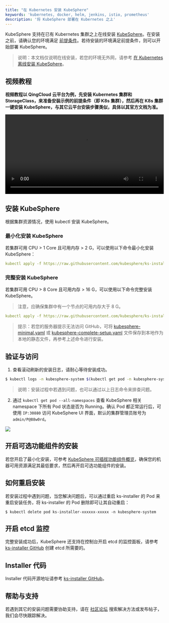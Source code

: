 ```yaml
---
title: "在 Kubernetes 安装 KubeSphere"
keywords: 'kubernetes, docker, helm, jenkins, istio, prometheus'
description: '将 KubeSphere 部署在 Kubernetes 之上'
---
```


KubeSphere 支持在已有 Kubernetes 集群之上在线安装 [KubeSphere](https://github.com/kubesphere/kubesphere)。在安装之前，请确认您的环境满足 [前提条件](../prerequisites)。若待安装的环境满足前提条件，则可以开始部署 KubeSphere。

> 说明：本文档仅说明在线安装，若您的环境无外网，请参考 [在 Kubernetes 离线安装 KubeSphere](/en/installation/install-on-k8s-airgapped/)。


## 视频教程

**视频教程以 QingCloud 云平台为例，先安装 Kubernetes 集群和 StorageClass，来准备安装示例的前提条件（即 K8s 集群），然后再在 K8s 集群一键安装 KubeSphere，与其它云平台安装步骤类似，具体以其官方文档为准。**

<video controls="controls" style="width: 100% !important; height: auto !important;">
  <source type="video/mp4" src="https://kubesphere-docs.pek3b.qingstor.com/website/%E5%85%A5%E9%97%A8%E6%95%99%E7%A8%8B/KSInstall_200P004C202002_install-kubesphere-on-k8s.mp4">
</video>

## 安装 KubeSphere

根据集群资源情况，使用 kubectl 安装 KubeSphere。

### 最小化安装 KubeSphere

若集群可用 CPU > 1 Core 且可用内存 > 2 G，可以使用以下命令最小化安装 KubeSphere：

```yaml
kubectl apply -f https://raw.githubusercontent.com/kubesphere/ks-installer/v2.1.1/kubesphere-minimal.yaml
```
### 完整安装 KubeSphere

若集群可用 CPU > 8 Core 且可用内存 > 16 G，可以使用以下命令完整安装 KubeSphere。

> 注意，应确保集群中有一个节点的可用内存大于 8 G。

```yaml
kubectl apply -f https://raw.githubusercontent.com/kubesphere/ks-installer/v2.1.1/kubesphere-complete-setup.yaml
```

> 提示：若您的服务器提示无法访问 GitHub，可将 [kubesphere-minimal.yaml](https://github.com/kubesphere/ks-installer/blob/master/kubesphere-minimal.yaml) 或 [kubesphere-complete-setup.yaml](https://github.com/kubesphere/ks-installer/blob/master/kubesphere-complete-setup.yaml) 文件保存到本地作为本地的静态文件，再参考上述命令进行安装。

## 验证与访问

1. 查看滚动刷新的安装日志，请耐心等待安装成功。

```bash
$ kubectl logs -n kubesphere-system $(kubectl get pod -n kubesphere-system -l app=ks-install -o jsonpath='{.items[0].metadata.name}') -f
```

> 说明：安装过程中若遇到问题，也可以通过以上日志命令来排查问题。

2. 通过 `kubectl get pod --all-namespaces` 查看 KubeSphere 相关 namespace 下所有 Pod 状态是否为 Running。确认 Pod 都正常运行后，可使用 `IP:30880` 访问 KubeSphere UI 界面，默认的集群管理员账号为 `admin/P@88w0rd`。

![](https://pek3b.qingstor.com/kubesphere-docs/png/20191020153911.png)

## 开启可选功能组件的安装

若您开启了最小化安装，可参考 [KubeSphere 可插拔功能组件概览](../pluggable-components)，确保您的机器可用资源满足其最低要求，然后再开启可选功能组件的安装。

## 如何重启安装

若安装过程中遇到问题，当您解决问题后，可以通过重启 ks-installer 的 Pod 来重启安装任务，将 ks-installer 的 Pod 删除即可让其自动重启：

```
$ kubectl delete pod ks-installer-xxxxxx-xxxxx -n kubesphere-system
```

## 开启 etcd 监控

完整安装成功后，KubeSphere 还支持在控制台开启 etcd 的监控面板，请参考 [ks-installer GitHub](https://github.com/kubesphere/ks-installer/tree/master) 创建 etcd 所需要的。

## Installer 代码

Installer 代码开源地址请参考 [ks-installer GitHub](https://github.com/kubesphere/ks-installer/tree/master)。

## 帮助与支持

若遇到其它的安装问题需要协助支持，请在 [社区论坛](https://kubesphere.com.cn/forum/) 搜索解决方法或发布帖子，我们会尽快跟踪解决。
